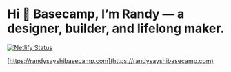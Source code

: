 # Hi 👋 Basecamp, I’m Randy — a designer, builder, and lifelong maker.

[![Netlify Status](https://api.netlify.com/api/v1/badges/57888a11-2857-4509-ae8e-8d488441b6ee/deploy-status)](https://app.netlify.com/sites/randysayshibasecamp/deploys)

[https://randysayshibasecamp.com](https://randysayshibasecamp.com)
